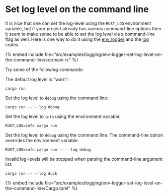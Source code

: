 # Set log level on the command line

It is nice that one can set the log-level using the `RUST_LOG` environment variable, but if your project already has various command-line options then it seem to make sense to be able to set
the log level via a command-line flag as well. Here is one way to do it using the [env_logger](https://crates.io/crates/env_logger) and the [log](https://crates.io/crates/log) crates.


{% embed include file="src/examples/logging/env-logger-set-log-level-on-the-command-line/src/main.rs" %}

Try some of the following commands:


The default log level is "warn":

```
cargo run
```


Set the log level to `debug` using the command line:

```
cargo run -- --log debug
```

Set the log level to `info` using the environment variable:
```
RUST_LOG=info cargo run
```

Set the log level to `debug` using the command line:
The command-line option overrides the environment variable.

```
RUST_LOG=info cargo run -- --log debug
```

Invalid log-levels will be stopped when parsing the command-line argument list:

```
cargo run -- --log duck
```


{% embed include file="src/examples/logging/env-logger-set-log-level-on-the-command-line/Cargo.toml" %}

